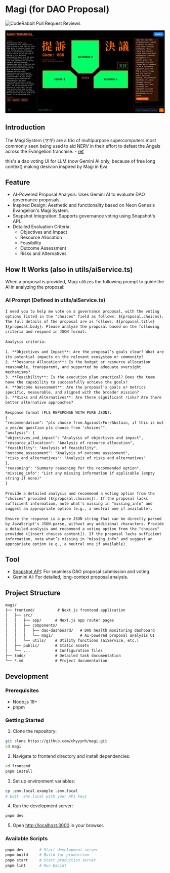 # Magi (for DAO Proposal)

![CodeRabbit Pull Request Reviews](https://img.shields.io/coderabbit/prs/github/chyyynh/magi?utm_source=oss&utm_medium=github&utm_campaign=chyyynh%2Fmagi&labelColor=171717&color=FF570A&link=https%3A%2F%2Fcoderabbit.ai&label=CodeRabbit+Reviews)

![Magi Preview](public/magi-preview.jpg)

## Introduction

The Magi System (マギ) are a trio of multipurpose supercomputers most commonly seen being used to aid NERV in their effort to defeat the Angels across the Evangelion franchise. - [ref](https://evangelion.fandom.com/wiki/Magi)

this's a dao voting UI for LLM (now Gemini AI only, because of free long context) making desivion inspired by Magi in Eva.

## Feature

- AI-Powered Proposal Analysis: Uses Gemini AI to evaluate DAO governance proposals.
- Inspired Design: Aesthetic and functionality based on Neon Genesis Evangelion's Magi System.
- Snapshot Integration: Supports governance voting using Snapshot's API.
- Detailed Evaluation Criteria:
  - Objectives and Impact
  - Resource Allocation
  - Feasibility
  - Outcome Assessment
  - Risks and Alternatives

## How It Works (also in utils/aiService.ts)

When a proposal is provided, Magi utilizes the following prompt to guide the AI in analyzing the proposal:

### AI Prompt (Defined in utils/aiService.ts)

```
I need you to help me vote on a governance proposal, with the voting options listed in the "choices" field as follows: ${proposal.choices}. The full details of the proposal are as follows: ${proposal.title} ${proposal.body}. Please analyze the proposal based on the following criteria and respond in JSON format:

Analysis criteria:

1. **Objectives and Impact**: Are the proposal’s goals clear? What are its potential impacts on the relevant ecosystem or community?
2. **Resource Allocation**: Is the budget or resource allocation reasonable, transparent, and supported by adequate oversight mechanisms?
3. **Feasibility**: Is the execution plan practical? Does the team have the capability to successfully achieve the goals?
4. **Outcome Assessment**: Are the proposal’s goals or metrics specific, measurable, and aligned with the broader mission?
5. **Risks and Alternatives**: Are there significant risks? Are there better alternative approaches?

Response format (PLS REPSPONSE WITH PURE JSON):
{
"recommendation": "pls choose from Against/For/Abstain, if this is not a yes/no question pls choose from 'choices'",
"analysis": {
"objectives_and_impact": "Analysis of objectives and impact",
"resource_allocation": "Analysis of resource allocation",
"feasibility": "Analysis of feasibility",
"outcome_assessment": "Analysis of outcome assessment",
"risks_and_alternatives": "Analysis of risks and alternatives"
},
"reasoning": "Summary reasoning for the recommended option",
"missing_info": "List any missing information if applicable (empty string if none)"
}

Provide a detailed analysis and recommend a voting option from the "choices" provided (${proposal.choices}). If the proposal lacks sufficient information, note what’s missing in "missing_info" and suggest an appropriate option (e.g., a neutral one if available).

Ensure the response is a pure JSON string that can be directly parsed by JavaScript's JSON.parse, without any additional characters. Provide a detailed analysis and recommend a voting option from the "choices" provided ([insert choices content]). If the proposal lacks sufficient information, note what’s missing in "missing_info" and suggest an appropriate option (e.g., a neutral one if available).
```

## Tool

- [Snapshot API](https://docs.snapshot.box/tools/api): For seamless DAO proposal submission and voting.
- Gemini AI: For detailed, long-context proposal analysis.

## Project Structure

```
magi/
├── frontend/          # Next.js frontend application
│   ├── src/
│   │   ├── app/      # Next.js app router pages
│   │   ├── components/
│   │   │   ├── dao-dashboard/   # DAO health monitoring dashboard
│   │   │   └── magi/            # AI-powered proposal analysis UI
│   │   └── utils/    # Utility functions (aiService, etc.)
│   ├── public/       # Static assets
│   └── ...           # Configuration files
├── todo/             # Detailed task documentation
└── *.md              # Project documentation
```

## Development

### Prerequisites

- Node.js 18+
- pnpm

### Getting Started

1. Clone the repository:
```bash
git clone https://github.com/chyyynh/magi.git
cd magi
```

2. Navigate to frontend directory and install dependencies:
```bash
cd frontend
pnpm install
```

3. Set up environment variables:
```bash
cp .env.local.example .env.local
# Edit .env.local with your API keys
```

4. Run the development server:
```bash
pnpm dev
```

5. Open [http://localhost:3000](http://localhost:3000) in your browser.

### Available Scripts

```bash
pnpm dev       # Start development server
pnpm build     # Build for production
pnpm start     # Start production server
pnpm lint      # Run ESLint
```
